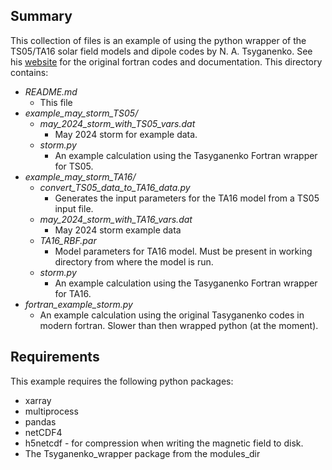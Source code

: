 ## Summary

This collection of files is an example of using the python wrapper of the TS05/TA16 solar field models and dipole codes by N. A. Tsyganenko. See his [website](https://geo.phys.spbu.ru/~tsyganenko/empirical-models/) for the original fortran codes and documentation.  This directory contains:

 - *README.md* 
    - This file
 - *example_may_storm_TS05/*
     - *may_2024_storm_with_TS05_vars.dat*
        - May 2024 storm for example data.
     - *storm.py*
        - An example calculation using the Tasyganenko Fortran wrapper for TS05.  
 - *example_may_storm_TA16/*
     - *convert_TS05_data_to_TA16_data.py*
        - Generates the input parameters for the TA16 model from a TS05 input file.
    - *may_2024_storm_with_TA16_vars.dat*
        - May 2024 storm example data
    - *TA16_RBF.par*
        - Model parameters for TA16 model. Must be present in working directory from where the model is run.
    - *storm.py*
        - An example calculation using the Tasyganenko Fortran wrapper for TA16.  
 - *fortran_example_storm.py*
    - An example calculation using the original Tasyganenko codes in modern fortran. Slower than then wrapped python (at the moment).

## Requirements

This example requires the following python packages:

 - xarray
 - multiprocess
 - pandas
 - netCDF4
 - h5netcdf - for compression when writing the magnetic field to disk.
 - The Tsyganenko_wrapper package from the modules_dir
